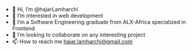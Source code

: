 - 👋 Hi, I’m @hajarLamharchi
- 👀 I’m interested in web development
- 🌱 I’m a Software Engineering graduate from ALX-Africa specialized in Frontend
- 💞️ I’m looking to collaborate on any interesting project
- 📫 How to reach me hajar.lamharchi@gmail.com

<!---
hajarLamharchi/hajarLamharchi is a ✨ special ✨ repository because its `README.md` (this file) appears on your GitHub profile.
You can click the Preview link to take a look at your changes.
--->
